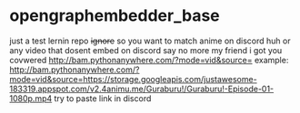 # opengraphembedder_base
just a test lernin repo ~~ignore~~
so you want to match anime on discord huh or any video that dosent embed on discord say no more my friend i got you covwered
http://bam.pythonanywhere.com/?mode=vid&source=<your html mp4 link HERE>
example: 
    http://bam.pythonanywhere.com/?mode=vid&source=https://storage.googleapis.com/justawesome-183319.appspot.com/v2.4animu.me/Guraburu!/Guraburu!-Episode-01-1080p.mp4
    try to paste link in discord 
